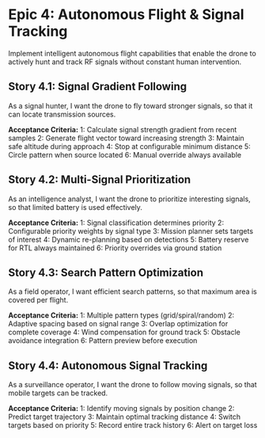 # Epic 4: Autonomous Flight & Signal Tracking

Implement intelligent autonomous flight capabilities that enable the drone to actively hunt and track RF signals without constant human intervention.

## Story 4.1: Signal Gradient Following

As a signal hunter,
I want the drone to fly toward stronger signals,
so that it can locate transmission sources.

**Acceptance Criteria:**
1: Calculate signal strength gradient from recent samples
2: Generate flight vector toward increasing strength
3: Maintain safe altitude during approach
4: Stop at configurable minimum distance
5: Circle pattern when source located
6: Manual override always available

## Story 4.2: Multi-Signal Prioritization

As an intelligence analyst,
I want the drone to prioritize interesting signals,
so that limited battery is used effectively.

**Acceptance Criteria:**
1: Signal classification determines priority
2: Configurable priority weights by signal type
3: Mission planner sets targets of interest
4: Dynamic re-planning based on detections
5: Battery reserve for RTL always maintained
6: Priority overrides via ground station

## Story 4.3: Search Pattern Optimization

As a field operator,
I want efficient search patterns,
so that maximum area is covered per flight.

**Acceptance Criteria:**
1: Multiple pattern types (grid/spiral/random)
2: Adaptive spacing based on signal range
3: Overlap optimization for complete coverage
4: Wind compensation for ground track
5: Obstacle avoidance integration
6: Pattern preview before execution

## Story 4.4: Autonomous Signal Tracking

As a surveillance operator,
I want the drone to follow moving signals,
so that mobile targets can be tracked.

**Acceptance Criteria:**
1: Identify moving signals by position change
2: Predict target trajectory
3: Maintain optimal tracking distance
4: Switch targets based on priority
5: Record entire track history
6: Alert on target loss

